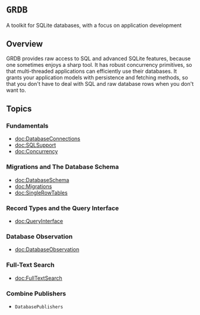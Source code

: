 # ``GRDB``

A toolkit for SQLite databases, with a focus on application development

## Overview

GRDB provides raw access to SQL and advanced SQLite features, because one sometimes enjoys a sharp tool. It has robust concurrency primitives, so that multi-threaded applications can efficiently use their databases. It grants your application models with persistence and fetching methods, so that you don't have to deal with SQL and raw database rows when you don't want to.


## Topics

### Fundamentals

- <doc:DatabaseConnections>
- <doc:SQLSupport>
- <doc:Concurrency>

### Migrations and The Database Schema

- <doc:DatabaseSchema>
- <doc:Migrations>
- <doc:SingleRowTables>

### Record Types and the Query Interface

- <doc:QueryInterface>

### Database Observation

- <doc:DatabaseObservation>

### Full-Text Search

- <doc:FullTextSearch>

### Combine Publishers

- ``DatabasePublishers``
